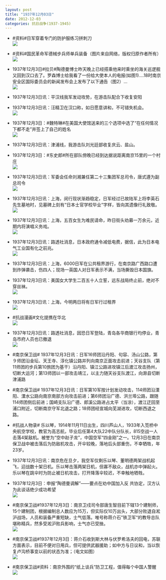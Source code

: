 ```yaml
---
layout: post
title: "1937年12月03日"
date: 2012-12-03
categories: 抗日战争(1937-1945)
---
```


<meta name="referrer" content="no-referrer" />

- #资料#日军穿着专门的防护服练习拼刺刀 <br/><img src="https://ww2.sinaimg.cn/large/aca367d8jw1dzgz65px5gj.jpg" />

- #资料#国民革命军德械步兵师单兵装备（图片来自网络，版权归原作者所有） <br/><img src="https://ww2.sinaimg.cn/large/aca367d8jw1dzgyyo9n2rj.jpg" />

- 1937年12月3日#拉贝#陶德曼博士昨天晚上已经搭乘他来时乘坐的海关巡逻舰又回到汉口去了。罗森博士给我看了一份给大使本人的电报(如图1)....18时南京安全区国际委员会的新闻发布会上发布了以下通告（图2）... <br/><img src="https://ww3.sinaimg.cn/large/aca367d8jw1dzgyx7nv7fj.jpg" />

- 1937年12月3日讯：平汉线我军发动攻势，在游击队配合下收复安阳 

- 1937年12月3日讯：汪精卫在汉口称，如日愿意讲和，不可错失机会。 <br/><img src="https://ww4.sinaimg.cn/large/aca367d8jw1dzgvw2jk99j.jpg" />

- 1937年12月3日：#魏特琳#在美国大使馆送来的三个选项中选了“在任何情况下都不走”并签上了自己的姓名 <br/><img src="https://ww3.sinaimg.cn/large/aca367d8jw1dzgug3eeywj.jpg" />

- 1937年12月3日讯：津浦线，我游击队刘光廷部收复庆云、盐山。 

- 1937年12月3日：#东史郎#所在部队傍晚已经到达据说距离南京15里的一个村庄 <br/><img src="https://ww4.sinaimg.cn/large/aca367d8jw1dzgtljiwtbj.jpg" />

- 1937年12月3日讯：军委会任命刘湘兼任第二十三集团军总司令，唐式遵为副总司令 <br/><img src="https://ww3.sinaimg.cn/large/aca367d8jw1dzgsfann9ej.jpg" />

- 1937年12月3日讯：上海，闵行现状渐趋稳定，日军经过已故陆军上将李英石先生墓地时，见墓碑上刻有“日本士官学校毕业“字样，皆向其遗像行礼致敬。 <br/><img src="https://ww1.sinaimg.cn/large/aca367d8jw1dzgr9j0assj.jpg" />

- 1937年12月3日讯：上海，五百女生为难民请命，昨日街头劝募一万余元，近期内将演唱义务戏。 <br/><img src="https://ww2.sinaimg.cn/large/aca367d8jw1dzgpj6e09nj.jpg" />

- 1937年12月3日讯：路透社消息，日本政府通令减低电费，据信，此为日本电气工业国有化之前兆。 <br/><img src="https://ww4.sinaimg.cn/large/aca367d8jw1dzgnsthtm8j.jpg" />

- 1937年12月3日讯：上海，6000日军在公共租界游行，在南京路广西路口遭到炸弹袭击，伤四人；现场一英国人对日军表示不满，当场撕毁日本国旗。 

- 1937年12月3日讯：美国女大学生二百五十人立誓，远东战局终止前，绝对不穿丝袜。 <br/><img src="https://ww1.sinaimg.cn/large/aca367d8jw1dzgill9onoj.jpg" />

- 1937年12月3日讯：上海，今明两日将有日军行过租界 <br/><img src="https://ww2.sinaimg.cn/large/aca367d8jw1dzggv4h1x6j.jpg" />

- #抗战漫画#文化提携在华北 <br/><img src="https://ww3.sinaimg.cn/large/aca367d8jw1dzgffaexksj.jpg" />

- 1937年12月3日讯：路透社消息，因恐日军登陆，青岛各华商银行均停业，青岛市府人员也已撤退 <br/><img src="https://ww1.sinaimg.cn/large/aca367d8jw1dzgde6c6zfj.jpg" />

- #南京保卫战# 1937年12月3日讯：日军16师团沿丹阳、句容、汤山公路，第９师团沿金坛、天王寺、淳化镇公路并列向南京正面攻击前进；天谷支队（第11师团的步兵第10旅团为基干）沿丹阳、镇江公路进攻镇江后渡江攻击扬州，切断大运河；第13师团以一部攻击靖江，以主力随天谷支队渡江，向滁县切断津浦路 

- #南京保卫战# 1937年12月3日讯：日军第10军按计划发动攻击，114师团沿溧阳、溧水公路向南京南部方向攻击前进；第6师团沿广德、洪兰埠公路，跟随114师团侧后前进；国崎支队沿广德、郎溪公路进占太平（当涂），渡江迂回至浦口附近，切断南京守军北退之路；18师团经宣城向芜湖进攻，切断西退之路。  

- #抗战人物录# 乐以琴，1914年11月11日出生，四川芦山人，1933年入笕桥中央航空学校，教官为高志航，毕业后任第4大队22中队分队长，815空战一人击落4架敌机。被誉为“空中赵子龙”，中国空军“四金刚”之一。12月3日在南京保卫战中被击落后为防敌机攻击，开伞较晚，落地后头部重伤，不幸牺牲，年23岁。 

- 1937年12月3日讯：南京危在旦夕，我空军仅剩乐以琴、董明德两架战机起飞，迎战数十架日机。乐以琴击落两架日机，但寡不敌众，战机亦中弹起火。乐以琴在跳伞时为防止被日机攻击，打开降落伞较迟，不幸触地牺牲。 

- 1937年12月3日：申报“陶德曼调解”——要点在劝中国加入反 共协定，汉方认为此谈话绝少成功希望 <br/><img src="https://ww1.sinaimg.cn/large/aca367d8jw1dzg86xu0zkj.jpg" />

- #南京保卫战#1937年12月3日：南京卫戍司令部唐生智目前下辖13个建制师，15个建制团，根据编制总人数应为15万，但实际仅10万出头，大部分败退自淞沪战场，人员和装备严重短缺，士气低落。唯号称蒋介石”铁卫军“的教导总队堪称精兵，然多受淞沪败兵影响，士气亦已受挫。 <br/><img src="https://ww2.sinaimg.cn/large/aca367d8jw1dzg6gb1mqaj.jpg" />

- #南京保卫战#1937年12月3日：蒋介石收到斯大林与伏罗希洛夫的回电，苏联方面表示，目前不便对日用兵，但可提供武器援助；如中方与日议和，当以恢复卢沟桥事变以前的状态为准；（电文如图） <br/><img src="https://ww1.sinaimg.cn/large/aca367d8jw1dzg65wvtz7j.jpg" />

- #南京保卫战#资料：南京外围的“纸上谈兵”防卫工程，值得每个中国人警醒 <br/><img src="https://ww3.sinaimg.cn/large/aca367d8jw1dzg508w8mhj.jpg" />


